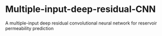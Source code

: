 # Multiple-input-deep-residual-CNN
A multiple-input deep residual convolutional neural network for reservoir permeability prediction
